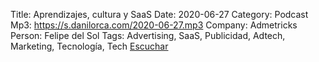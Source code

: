 Title: Aprendizajes, cultura y SaaS
Date: 2020-06-27
Category: Podcast
Mp3: https://s.danilorca.com/2020-06-27.mp3
Company: Admetricks
Person: Felipe del Sol
Tags: Advertising, SaaS, Publicidad, Adtech, Marketing, Tecnología, Tech
<a href="https://s.danilorca.com/2020-06-27.mp3" type="audio/mpeg">
Escuchar
</a>
